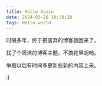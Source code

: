 ```yaml
---
title: Hello Again
date: 2024-03-28 10:39:28
tags: Hello world
---
```

时隔多年，终于把废弃的博客救回来了。  

找了个简洁的博客主题，不搞花里胡哨。  

争取以后有时间多更新些新的内容上来。  

:)
